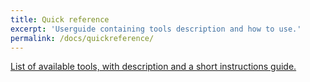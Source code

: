 ```yaml
---
title: Quick reference
excerpt: 'Userguide containing tools description and how to use.'
permalink: /docs/quickreference/
---
```


[List of available tools, with description and a short instructions guide.](/dstlbx/commands)
